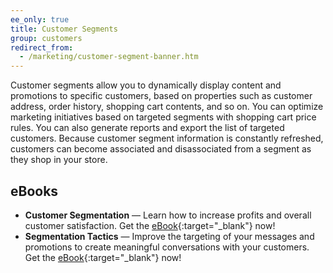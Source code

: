 ```yaml
---
ee_only: true
title: Customer Segments
group: customers
redirect_from:
  - /marketing/customer-segment-banner.htm
---
```


Customer segments allow you to dynamically display content and promotions to specific customers, based on properties such as customer address, order history, shopping cart contents, and so on. You can optimize marketing initiatives based on targeted segments with shopping cart price rules. You can also generate reports and export the list of targeted customers. Because customer segment information is constantly refreshed, customers can become associated and disassociated from a segment as they shop in your store.

## eBooks

- **Customer Segmentation** — Learn how to increase profits and overall customer satisfaction. Get the [eBook][1]{:target="_blank"} now!
- **Segmentation Tactics** — Improve the targeting of your messages and promotions to create meaningful conversations with your customers. Get the [eBook][2]{:target="_blank"} now!

[1]: https://magento.com/resources/identifying-your-most-profitable-customers-introduction-customer-segmentation
[2]: https://magento.com/resources/3-segmentation-tactics-ignite-conversion
